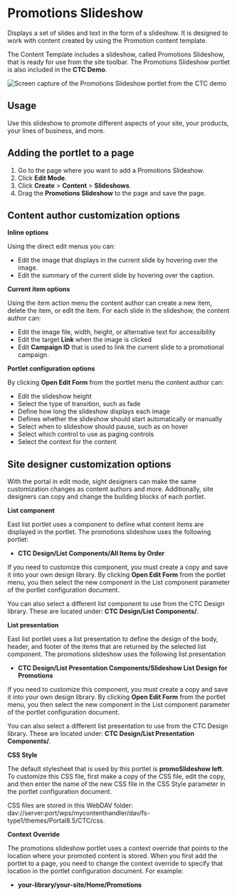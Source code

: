 # Promotions Slideshow

Displays a set of slides and text in the form of a slideshow. It is designed to work with content created by using the Promotion content template.

The Content Template includes a slideshow, called Promotions Slideshow, that is ready for use from the site toolbar. The Promotions Slideshow portlet is also included in the **CTC Demo**.

![Screen capture of the Promotions Slideshow portlet from the CTC demo](../images/promotions-slideshow.jpg)

## Usage

Use this slideshow to promote different aspects of your site, your products, your lines of business, and more.

## Adding the portlet to a page

1.  Go to the page where you want to add a Promotions Slideshow.
2.  Click **Edit Mode**.
3.  Click **Create** \> **Content** \> **Slideshows**.
4.  Drag the **Promotions Slideshow** to the page and save the page.

## Content author customization options

**Inline options**

Using the direct edit menus you can:

-   Edit the image that displays in the current slide by hovering over the image.
-   Edit the summary of the current slide by hovering over the caption.

**Current item options**

Using the item action menu the content author can create a new item, delete the item, or edit the item. For each slide in the slideshow, the content author can:

-   Edit the image file, width, height, or alternative text for accessibility
-   Edit the target **Link** when the image is clicked
-   Edit **Campaign ID** that is used to link the current slide to a promotional campaign.

**Portlet configuration options**

By clicking **Open Edit Form** from the portlet menu the content author can:

-   Edit the slideshow height
-   Select the type of transition, such as fade
-   Define how long the slideshow displays each image
-   Defines whether the slideshow should start automatically or manually
-   Select when to slideshow should pause, such as on hover
-   Select which control to use as paging controls
-   Select the context for the content

## Site designer customization options

With the portal in edit mode, sight designers can make the same customization changes as content authors and more. Additionally, site designers can copy and change the building blocks of each portlet.

**List component**

East list portlet uses a component to define what content items are displayed in the portlet. The promotions slideshow uses the following portlet:

-   **CTC Design/List Components/All Items by Order**

If you need to customize this component, you must create a copy and save it into your own design library. By clicking **Open Edit Form** from the portlet menu, you then select the new component in the List component parameter of the portlet configuration document.

You can also select a different list component to use from the CTC Design library. These are located under: **CTC Design/List Components/**.

**List presentation**

East list portlet uses a list presentation to define the design of the body, header, and footer of the items that are returned by the selected list component. The promotions slideshow uses the following list presentation

-   **CTC Design/List Presentation Components/Slideshow List Design for Promotions**

If you need to customize this component, you must create a copy and save it into your own design library. By clicking **Open Edit Form** from the portlet menu, you then select the new component in the List component parameter of the portlet configuration document.

You can also select a different list presentation to use from the CTC Design library. These are located under: **CTC Design/List Presentation Components/**.

**CSS Style**

The default stylesheet that is used by this portlet is **promoSlideshow left**. To customize this CSS file, first make a copy of the CSS file, edit the copy, and then enter the name of the new CSS file in the CSS Style parameter in the portlet configuration document.

CSS files are stored in this WebDAV folder: dav://server:port/wps/mycontenthandler/dav/fs-type1/themes/Portal8.5/CTC/css.

**Context Override**

The promotions slideshow portlet uses a context override that points to the location where your promoted content is stored. When you first add the portlet to a page, you need to change the context override to specify that location in the portlet configuration document. For example:

-   **your-library/your-site/Home/Promotions**


